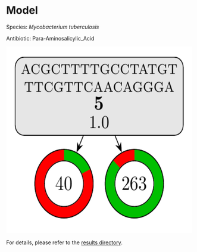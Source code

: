 
# Model

Species: *Mycobacterium tuberculosis*

Antibiotic: Para-Aminosalicylic_Acid

<img src="./model.png" width=500 height=500 />

For details, please refer to the [results directory](../../../../../results/cart_b/mycobacterium%20tuberculosis/para-aminosalicylic_acid/repeat_4/).

